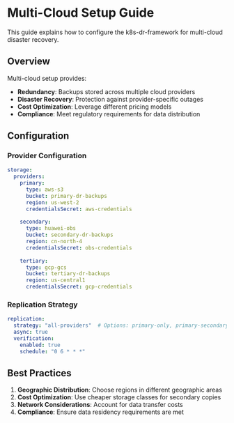 # Multi-Cloud Setup Guide

This guide explains how to configure the k8s-dr-framework for multi-cloud disaster recovery.

## Overview

Multi-cloud setup provides:
- **Redundancy**: Backups stored across multiple cloud providers
- **Disaster Recovery**: Protection against provider-specific outages
- **Cost Optimization**: Leverage different pricing models
- **Compliance**: Meet regulatory requirements for data distribution

## Configuration

### Provider Configuration

```yaml
storage:
  providers:
    primary:
      type: aws-s3
      bucket: primary-dr-backups
      region: us-west-2
      credentialsSecret: aws-credentials
    
    secondary:
      type: huawei-obs
      bucket: secondary-dr-backups
      region: cn-north-4
      credentialsSecret: obs-credentials
    
    tertiary:
      type: gcp-gcs
      bucket: tertiary-dr-backups
      region: us-central1
      credentialsSecret: gcp-credentials
```

### Replication Strategy

```yaml
replication:
  strategy: "all-providers"  # Options: primary-only, primary-secondary, all-providers
  async: true
  verification:
    enabled: true
    schedule: "0 6 * * *"
```

## Best Practices

1. **Geographic Distribution**: Choose regions in different geographic areas
2. **Cost Optimization**: Use cheaper storage classes for secondary copies
3. **Network Considerations**: Account for data transfer costs
4. **Compliance**: Ensure data residency requirements are met
